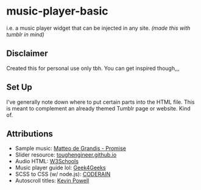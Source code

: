 # music-player-basic
i.e. a music player widget that can be injected in any site. *(made this with tumblr in mind)*

## Disclaimer
Created this for personal use only tbh. You can get inspired though,,,

## Set Up
I've generally note down where to put certain parts into the HTML file.
This is meant to complement an already themed Tumblr page or website. Kind of. 

## Attributions
- Sample music: [Matteo de Grandis - Promise](https://youtu.be/htZccp6LFMs?si=n3RHTCpPOGw3hKd-)
- Slider resource: [toughengineer.github.io](https://toughengineer.github.io/demo/slider-styler/slider-styler.html)
- Audio HTML: [W3Schools](https://www.w3schools.com/jsref/dom_obj_audio.asp)
- Music player guide lol: [Geek4Geeks](https://www.geeksforgeeks.org/javascript/create-a-music-player-using-javascript/)
- SCSS to CSS (w/ node.js): [CODERAIN](https://thecoderain.blogspot.com/2019/12/run-and-compile-sass-scss-file-to-css.html)
- Autoscroll titles: [Kevin Powell](https://youtu.be/iLmBy-HKIAw?si=zYovmIyR6e2XzgwY)